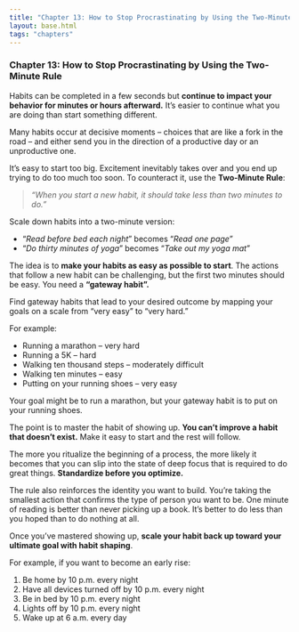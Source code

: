 ```yaml
---
title: "Chapter 13: How to Stop Procrastinating by Using the Two-Minute Rule"
layout: base.html
tags: "chapters"
---
```


### Chapter 13: How to Stop Procrastinating by Using the Two-Minute Rule

Habits can be completed in a few seconds but **continue to impact your behavior for minutes or hours afterward.** It’s easier to continue what you are doing than start something different. 

Many habits occur at decisive moments – choices that are like a fork in the road – and either send you in the direction of a productive day or an unproductive one.

It’s easy to start too big. Excitement inevitably takes over and you end up trying to do too much too soon. To counteract it, use the **Two-Minute Rule**:

> _“When you start a new habit, it should take less than two minutes to do.”_

Scale down habits into a two-minute version:

- “_Read before bed each night_” becomes “_Read one page_”
- “_Do thirty minutes of yoga_” becomes “_Take out my yoga mat_”

The idea is to **make your habits as easy as possible to start**. The actions that follow a new habit can be challenging, but the first two minutes should be easy. You need a **“gateway habit”.**

Find gateway habits that lead to your desired outcome by mapping your goals on a scale from “very easy” to “very hard.”

For example:

- Running a marathon – very hard
- Running a 5K – hard
- Walking ten thousand steps – moderately difficult
- Walking ten minutes – easy
- Putting on your running shoes – very easy

Your goal might be to run a marathon, but your gateway habit is to put on your running shoes. 

The point is to master the habit of showing up. **You can’t improve a habit that doesn’t exist.** Make it easy to start and the rest will follow.

The more you ritualize the beginning of a process, the more likely it becomes that you can slip into the state of deep focus that is required to do great things. **Standardize before you optimize.**

The rule also reinforces the identity you want to build. You’re taking the smallest action that confirms the type of person you want to be. One minute of reading is better than never picking up a book. It’s better to do less than you hoped than to do nothing at all.

Once you’ve mastered showing up, **scale your habit back up toward your ultimate goal with habit shaping**.

For example, if you want to become an early rise:

1. Be home by 10 p.m. every night
2. Have all devices turned off by 10 p.m. every night
3. Be in bed by 10 p.m. every night 
4. Lights off by 10 p.m. every night
5. Wake up at 6 a.m. every day

